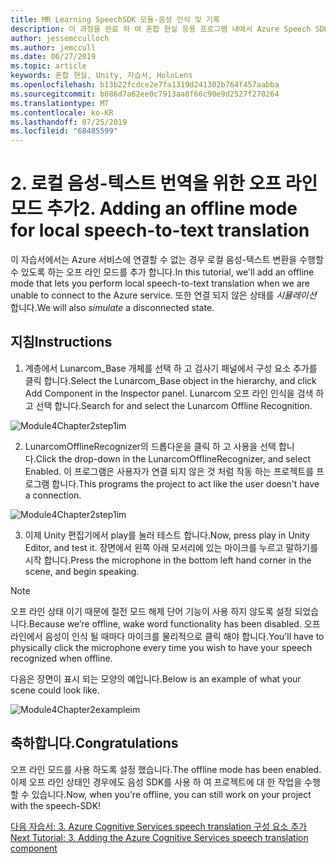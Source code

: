 ```yaml
---
title: MR Learning SpeechSDK 모듈-음성 인식 및 기록
description: 이 과정을 완료 하 여 혼합 현실 응용 프로그램 내에서 Azure Speech SDK를 구현 하는 방법을 알아보세요.
author: jessemcculloch
ms.author: jemccull
ms.date: 06/27/2019
ms.topic: article
keywords: 혼합 현실, Unity, 자습서, HoloLens
ms.openlocfilehash: b13b22fcdce2e7fa1319d241302b764f457aabba
ms.sourcegitcommit: b086d7a62ee0c7913aa8f66c90e9d2527f270264
ms.translationtype: MT
ms.contentlocale: ko-KR
ms.lasthandoff: 07/25/2019
ms.locfileid: "68485599"
---
```

# <a name="2----adding-an-offline-mode-for-local-speech-to-text-translation"></a><span data-ttu-id="8320b-104">2.    로컬 음성-텍스트 번역을 위한 오프 라인 모드 추가</span><span class="sxs-lookup"><span data-stu-id="8320b-104">2.    Adding an offline mode for local speech-to-text translation</span></span>

<span data-ttu-id="8320b-105">이 자습서에서는 Azure 서비스에 연결할 수 없는 경우 로컬 음성-텍스트 변환을 수행할 수 있도록 하는 오프 라인 모드를 추가 합니다.</span><span class="sxs-lookup"><span data-stu-id="8320b-105">In this tutorial, we'll add an offline mode that lets you perform local speech-to-text translation when we are unable to connect to the Azure service.</span></span> <span data-ttu-id="8320b-106">또한 연결 되지 않은 상태를 *시뮬레이션* 합니다.</span><span class="sxs-lookup"><span data-stu-id="8320b-106">We will also *simulate* a disconnected state.</span></span>

## <a name="instructions"></a><span data-ttu-id="8320b-107">지침</span><span class="sxs-lookup"><span data-stu-id="8320b-107">Instructions</span></span>

1. <span data-ttu-id="8320b-108">계층에서 Lunarcom_Base 개체를 선택 하 고 검사기 패널에서 구성 요소 추가를 클릭 합니다.</span><span class="sxs-lookup"><span data-stu-id="8320b-108">Select the Lunarcom_Base object in the hierarchy, and click Add Component in the Inspector panel.</span></span> <span data-ttu-id="8320b-109">Lunarcom 오프 라인 인식을 검색 하 고 선택 합니다.</span><span class="sxs-lookup"><span data-stu-id="8320b-109">Search for and select the Lunarcom Offline Recognition.</span></span>

![Module4Chapter2step1im](images/module4chapter2step1im.PNG)

2. <span data-ttu-id="8320b-111">LunarcomOfflineRecognizer의 드롭다운을 클릭 하 고 사용을 선택 합니다.</span><span class="sxs-lookup"><span data-stu-id="8320b-111">Click the drop-down in the LunarcomOfflineRecognizer, and select Enabled.</span></span> <span data-ttu-id="8320b-112">이 프로그램은 사용자가 연결 되지 않은 것 처럼 작동 하는 프로젝트를 프로그램 합니다.</span><span class="sxs-lookup"><span data-stu-id="8320b-112">This programs the project to act like the user doesn't have a connection.</span></span> 

![Module4Chapter2step1im](images/module4chapter2step2im.PNG)

3. <span data-ttu-id="8320b-114">이제 Unity 편집기에서 play를 눌러 테스트 합니다.</span><span class="sxs-lookup"><span data-stu-id="8320b-114">Now, press play in Unity Editor, and test it.</span></span> <span data-ttu-id="8320b-115">장면에서 왼쪽 아래 모서리에 있는 마이크를 누르고 말하기를 시작 합니다.</span><span class="sxs-lookup"><span data-stu-id="8320b-115">Press the microphone in the bottom left hand corner in the scene, and begin speaking.</span></span> 

> [!NOTE]
> <span data-ttu-id="8320b-116">오프 라인 상태 이기 때문에 절전 모드 해제 단어 기능이 사용 하지 않도록 설정 되었습니다.</span><span class="sxs-lookup"><span data-stu-id="8320b-116">Because we’re offline, wake word functionality has been disabled.</span></span> <span data-ttu-id="8320b-117">오프 라인에서 음성이 인식 될 때마다 마이크를 물리적으로 클릭 해야 합니다.</span><span class="sxs-lookup"><span data-stu-id="8320b-117">You'll have to physically click the microphone every time you wish to have your speech recognized when offline.</span></span> 

<span data-ttu-id="8320b-118">다음은 장면이 표시 되는 모양의 예입니다.</span><span class="sxs-lookup"><span data-stu-id="8320b-118">Below is an example of what your scene could look like.</span></span>

![Module4Chapter2exampleim](images/module4chapter2exampleim.PNG)

## <a name="congratulations"></a><span data-ttu-id="8320b-120">축하합니다.</span><span class="sxs-lookup"><span data-stu-id="8320b-120">Congratulations</span></span>

<span data-ttu-id="8320b-121">오프 라인 모드를 사용 하도록 설정 했습니다.</span><span class="sxs-lookup"><span data-stu-id="8320b-121">The offline mode has been enabled.</span></span> <span data-ttu-id="8320b-122">이제 오프 라인 상태인 경우에도 음성 SDK를 사용 하 여 프로젝트에 대 한 작업을 수행할 수 있습니다.</span><span class="sxs-lookup"><span data-stu-id="8320b-122">Now, when you're offline, you can still work on your project with the speech-SDK!</span></span> 


[<span data-ttu-id="8320b-123">다음 자습서: 3.  Azure Cognitive Services speech translation 구성 요소 추가</span><span class="sxs-lookup"><span data-stu-id="8320b-123">Next Tutorial: 3.  Adding the Azure Cognitive Services speech translation component</span></span>](mrlearning-speechSDK-ch3.md)

